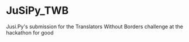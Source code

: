 # JuSiPy_TWB
Jusi.Py's submission for the Translators Without Borders challenge at the hackathon for good
